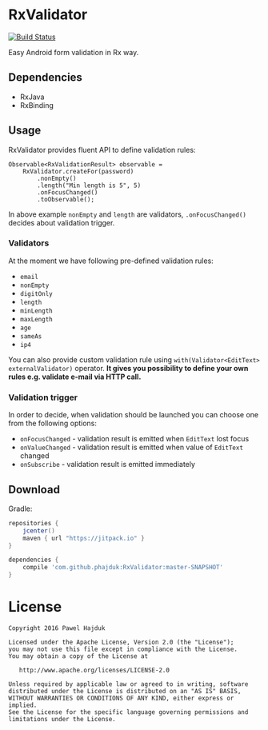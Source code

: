 # RxValidator
[![Build Status](https://travis-ci.org/phajduk/RxValidator.svg?branch=master)](https://travis-ci.org/phajduk/RxValidator)

Easy Android form validation in Rx way.

## Dependencies
- RxJava
- RxBinding

## Usage
RxValidator provides fluent API to define validation rules:
```
Observable<RxValidationResult> observable = 
    RxValidator.createFor(password)
        .nonEmpty()
        .length("Min length is 5", 5)
        .onFocusChanged()
        .toObservable();
```
In above example `nonEmpty` and `length` are validators, `.onFocusChanged()` decides about validation trigger. 

### Validators
At the moment we have following pre-defined validation rules:
- `email`
- `nonEmpty`
- `digitOnly`
- `length`
- `minLength`
- `maxLength`
- `age`
- `sameAs`
- `ip4`

You can also provide custom validation rule using `with(Validator<EditText> externalValidator)` operator. **It gives you possibility to define your own rules e.g. validate e-mail via HTTP call.**

### Validation trigger
In order to decide, when validation should be launched you can choose one from the following options: 
- `onFocusChanged` - validation result is emitted when `EditText` lost focus
- `onValueChanged` - validation result is emitted when value of `EditText` changed
- `onSubscribe` - validation result is emitted immediately

## Download
Gradle:
```groovy
repositories {
    jcenter()
    maven { url "https://jitpack.io" }
}

dependencies {
    compile 'com.github.phajduk:RxValidator:master-SNAPSHOT'
}

```

# License
    Copyright 2016 Pawel Hajduk

    Licensed under the Apache License, Version 2.0 (the "License");
    you may not use this file except in compliance with the License.
    You may obtain a copy of the License at

       http://www.apache.org/licenses/LICENSE-2.0

    Unless required by applicable law or agreed to in writing, software
    distributed under the License is distributed on an "AS IS" BASIS,
    WITHOUT WARRANTIES OR CONDITIONS OF ANY KIND, either express or implied.
    See the License for the specific language governing permissions and
    limitations under the License.
